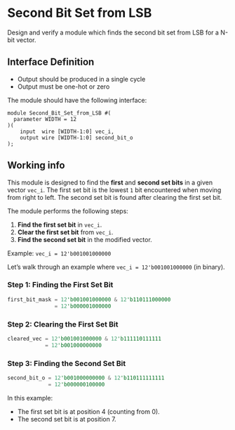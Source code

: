 # Second Bit Set from LSB
Design and verify a module which finds the second bit set from LSB for a N-bit vector.

## Interface Definition

- Output should be produced in a single cycle
- Output must be one-hot or zero

The module should have the following interface:

```
module Second_Bit_Set_from_LSB #(
  parameter WIDTH = 12
)(
    input  wire [WIDTH-1:0] vec_i,
    output wire [WIDTH-1:0] second_bit_o
);
```
## Working info

This module is designed to find the **first** and **second set bits** in a given vector `vec_i`. The first set bit is the lowest `1` bit encountered when moving from right to left. The second set bit is found after clearing the first set bit.

The module performs the following steps:
1. **Find the first set bit** in `vec_i`.
2. **Clear the first set bit** from `vec_i`.
3. **Find the second set bit** in the modified vector.

Example: `vec_i = 12'b001001000000`

Let’s walk through an example where `vec_i = 12'b001001000000` (in binary).

### Step 1: Finding the First Set Bit

```rust
first_bit_mask = 12'b001001000000 & 12'b110111000000
               = 12'b000001000000
```

### Step 2: Clearing the First Set Bit

``` rust
cleared_vec = 12'b001001000000 & 12'b111110111111
            = 12'b001000000000
```

### Step 3: Finding the Second Set Bit

```rust
second_bit_o = 12'b001000000000 & 12'b110111111111
             = 12'b000000100000
```

In this example:

- The first set bit is at position 4 (counting from 0).
- The second set bit is at position 7.

